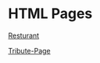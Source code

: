 # HTML Pages
[Resturant](https://khananupamshafi.github.io/HTML/docs/index.html)

[Tribute-Page](https://khananupamshafi.github.io/HTML/docs/index.html)
